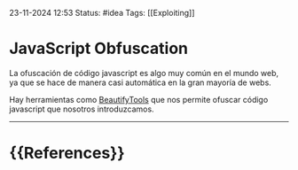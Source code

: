 
 23-11-2024 12:53
Status: #idea
Tags: [[Exploiting]]

# JavaScript Obfuscation

La ofuscación de código javascript es algo muy común en el mundo web, ya que se hace de manera casi automática en la gran mayoría de webs.

Hay herramientas como [BeautifyTools](https://beautifytools.com/javascript-obfuscator.php) que nos permite ofuscar código javascript que nosotros introduzcamos.





---
# {{References}}